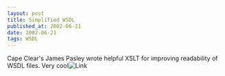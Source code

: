 ```yaml
---
layout: post
title: Simplified WSDL
published_at: 2002-06-21
date: 2002-06-21
tags: WSDL
---
```


Cape Clear's James Pasley wrote helpful XSLT for improving readability of WSDL files. Very cool![Link](http://www.capescience.com/articles/simplifiedWSDL/)  